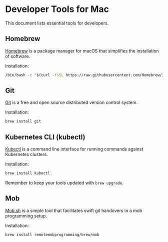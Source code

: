 # Developer Tools for Mac

This document lists essential tools for developers.

## Homebrew

[Homebrew](https://brew.sh/) is a package manager for macOS that simplifies the installation of software.

Installation:
```bash
/bin/bash -c "$(curl -fsSL https://raw.githubusercontent.com/Homebrew/install/HEAD/install.sh)"
```

## Git

[Git](https://git-scm.com/) is a free and open source distributed version control system.

Installation:
```bash
brew install git
```

## Kubernetes CLI (kubectl)

[Kubectl](https://kubernetes.io/docs/reference/kubectl/overview/) is a command line interface for running commands against Kubernetes clusters.

Installation:
```bash
brew install kubectl
```

Remember to keep your tools updated with `brew upgrade`.

## Mob

[Mob.sh](https://mob.sh/) is a simple tool that facilitates swift git handovers in a mob programming setup.

Installation:
```bash
brew install remotemobprogramming/brew/mob

